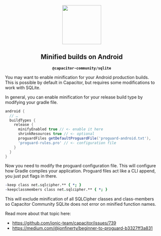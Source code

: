 <p align="center"><br><img src="https://user-images.githubusercontent.com/236501/85893648-1c92e880-b7a8-11ea-926d-95355b8175c7.png" width="128" height="128" /></p>
<h2 align="center">Minified builds on Android</h2>
<p align="center"><strong><code>@capacitor-community/sqlite</code></strong></p>

You may want to enable minification for your Android production builds. This is possible by default in Capacitor, but requires some modifications to work with SQLite.

In general, you can enable minification for your release build type by modifying your gradle file.

```gradle
android {
  // …
  buildTypes {
    release {
      minifyEnabled true // <- enable it here
      shrinkResources true // <- optional
      proguardFiles getDefaultProguardFile('proguard-android.txt'), 
      'proguard-rules.pro' // <- configuration file
    }
  }
}
```

Now you need to modify the proguard configuration file. This will configure how Gradle compiles your application. Proguard files act like a CLI append, you just put flags in there.

```pro
-keep class net.sqlcipher.** { *; }
-keepclassmembers class net.sqlcipher.** { *; }
```

This will exclude minification of all SQLCipher classes and class-members so Capacitor Community SQLite does not error on minified function names.

Read more about that topic here:

- https://github.com/ionic-team/capacitor/issues/739
- https://medium.com/@jonfinerty/beginner-to-proguard-b3327ff3a831